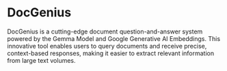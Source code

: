 # DocGenius
DocGenius is a cutting-edge document question-and-answer system powered by the Gemma Model and Google Generative AI Embeddings. This innovative tool enables users to query documents and receive precise, context-based responses, making it easier to extract relevant information from large text volumes.
